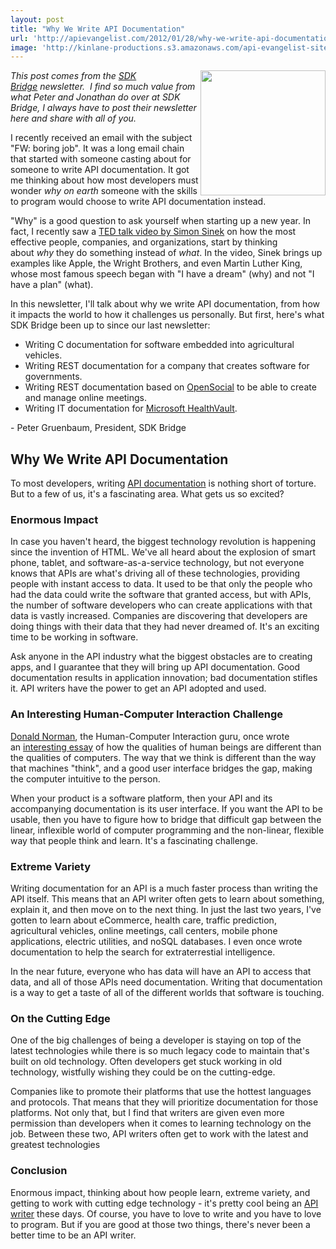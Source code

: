 ```yaml
---
layout: post
title: "Why We Write API Documentation"
url: 'http://apievangelist.com/2012/01/28/why-we-write-api-documentation/'
image: 'http://kinlane-productions.s3.amazonaws.com/api-evangelist-site/blog/SDKBridge-logo.gif'
---
```


[<img class="c1" src="http://kinlane-productions.s3.amazonaws.com/api-service-providers/sdk-bridge/SDKBridge-logo.gif" alt="" width="200" align="right" />][1]

_This post comes from the [SDK Bridge][1] newsletter.  I find so much value from what Peter and Jonathan do over at SDK Bridge, I always have to post their newsletter here and share with all of you._

I recently received an email with the subject "FW: boring job". It was a long email chain that started with someone casting about for someone to write API documentation. It got me thinking about how most developers must wonder _why on earth_ someone with the skills to program would choose to write API documentation instead.

"Why" is a good question to ask yourself when starting up a new year. In fact, I recently saw a [TED talk video by Simon Sinek][2] on how the most effective people, companies, and organizations, start by thinking about _why_ they do something instead of _what_. In the video, Sinek brings up examples like Apple, the Wright Brothers, and even Martin Luther King, whose most famous speech began with "I have a dream" (why) and not "I have a plan" (what).

In this newsletter, I'll talk about why we write API documentation, from how it impacts the world to how it challenges us personally. But first, here's what SDK Bridge been up to since our last newsletter:

  * Writing C documentation for software embedded into agricultural vehicles.
  * Writing REST documentation for a company that creates software for governments.
  * Writing REST documentation based on [OpenSocial][3] to be able to create and manage online meetings.
  * Writing IT documentation for [Microsoft HealthVault][4].

\- Peter Gruenbaum, President, SDK Bridge

##  Why We Write API Documentation

To most developers, writing [API documentation][5] is nothing short of torture. But to a few of us, it's a fascinating area. What gets us so excited?

###  Enormous Impact

In case you haven't heard, the biggest technology revolution is happening since the invention of HTML. We've all heard about the explosion of smart phone, tablet, and software-as-a-service technology, but not everyone knows that APIs are what's driving all of these technologies, providing people with instant access to data. It used to be that only the people who had the data could write the software that granted access, but with APIs, the number of software developers who can create applications with that data is vastly increased. Companies are discovering that developers are doing things with their data that they had never dreamed of. It's an exciting time to be working in software.

Ask anyone in the API industry what the biggest obstacles are to creating apps, and I guarantee that they will bring up API documentation. Good documentation results in application innovation; bad documentation stifles it. API writers have the power to get an API adopted and used.

###  An Interesting Human-Computer Interaction Challenge

[Donald Norman][6], the Human-Computer Interaction guru, once wrote an [interesting essay][7] of how the qualities of human beings are different than the qualities of computers. The way that we think is different than the way that machines "think", and a good user interface bridges the gap, making the computer intuitive to the person.

When your product is a software platform, then your API and its accompanying documentation is its user interface. If you want the API to be usable, then you have to figure how to bridge that difficult gap between the linear, inflexible world of computer programming and the non-linear, flexible way that people think and learn. It's a fascinating challenge.

###  Extreme Variety

Writing documentation for an API is a much faster process than writing the API itself. This means that an API writer often gets to learn about something, explain it, and then move on to the next thing. In just the last two years, I've gotten to learn about eCommerce, health care, traffic prediction, agricultural vehicles, online meetings, call centers, mobile phone applications, electric utilities, and noSQL databases. I even once wrote documentation to help the search for extraterrestial intelligence.

In the near future, everyone who has data will have an API to access that data, and all of those APIs need documentation. Writing that documentation is a way to get a taste of all of the different worlds that software is touching.

###  On the Cutting Edge

One of the big challenges of being a developer is staying on top of the latest technologies while there is so much legacy code to maintain that's built on old technology. Often developers get stuck working in old technology, wistfully wishing they could be on the cutting-edge.

Companies like to promote their platforms that use the hottest languages and protocols. That means that they will prioritize documentation for those platforms. Not only that, but I find that writers are given even more permission than developers when it comes to learning technology on the job. Between these two, API writers often get to work with the latest and greatest technologies

###  Conclusion

Enormous impact, thinking about how people learn, extreme variety, and getting to work with cutting edge technology - it's pretty cool being an [API writer][8] these days. Of course, you have to love to write and you have to love to program. But if you are good at those two things, there's never been a better time to be an API writer.

   [1]: http://sdkbridge.com/ (SDK Bridge)
   [2]: http://sdkbridge.createsend1.com/t/r/l/ikbtkt/hdhyyhjli/r/
   [3]: http://sdkbridge.createsend1.com/t/r/l/ikbtkt/hdhyyhjli/y/
   [4]: http://sdkbridge.createsend1.com/t/r/l/ikbtkt/hdhyyhjli/j/
   [5]: http://sdkbridge.com/index.php (API Documentation)
   [6]: http://sdkbridge.createsend1.com/t/r/l/ikbtkt/hdhyyhjli/t/
   [7]: http://sdkbridge.createsend1.com/t/r/l/ikbtkt/hdhyyhjli/i/
   [8]: http://sdkbridge.com/index.php (API Writer)
